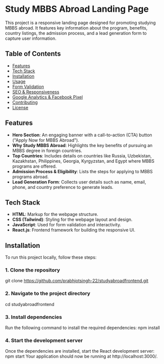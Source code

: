 # Study MBBS Abroad Landing Page

This project is a responsive landing page designed for promoting studying MBBS abroad. It features key information about the program, benefits, country listings, the admission process, and a lead generation form to capture user information.

## Table of Contents
- [Features](#features)
- [Tech Stack](#tech-stack)
- [Installation](#installation)
- [Usage](#usage)
- [Form Validation](#form-validation)
- [SEO & Responsiveness](#seo--responsiveness)
- [Google Analytics & Facebook Pixel](#google-analytics--facebook-pixel)
- [Contributing](#contributing)
- [License](#license)

## Features
- **Hero Section**: An engaging banner with a call-to-action (CTA) button ("Apply Now for MBBS Abroad").
- **Why Study MBBS Abroad**: Highlights the key benefits of pursuing an MBBS degree in foreign countries.
- **Top Countries**: Includes details on countries like Russia, Uzbekistan, Kazakhstan, Philippines, Georgia, Kyrgyzstan, and Egypt where MBBS programs are offered.
- **Admission Process & Eligibility**: Lists the steps for applying to MBBS programs abroad.
- **Lead Generation Form**: Collects user details such as name, email, phone, and country preference to generate leads.

## Tech Stack
- **HTML**: Markup for the webpage structure.
- **CSS (Tailwind)**: Styling for the webpage layout and design.
- **JavaScript**: Used for form validation and interactivity.
- **React.js**: Frontend framework for building the responsive UI.

## Installation

To run this project locally, follow these steps:

### 1. Clone the repository

git clone https://github.com/prabhjotsingh-22/studyabroadfrontend.git

### 2. Navigate to the project directory

cd studyabroadfrontend

### 3. Install dependencies

Run the following command to install the required dependencies:
npm install

### 4. Start the development server

Once the dependencies are installed, start the React development server:
npm start
Your application should now be running at http://localhost:3000/.

